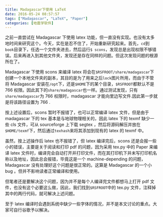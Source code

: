 ```yaml
---
title: Madagascar下使用 LaTeX
date: 2016-05-24 08:57:57
tags: ["Madagascar", "LaTeX", "Paper"]
categories: [地震学软件]
---
```


之前一直尝试在 Madagascar 下使用 latex 功能，但一直没有实现。也没有太多地时间来研究这个。今天，实在是忍不住了，开始重新研究起来。首先，`cd`到`book`目录下，任选一个文件夹进去，然后运行`$ scons`，发现总是出现权限不够错误。后来再进入到其他文件夹，发现还是存在同样的问题。但这次发现问题的根源所在了。

Madagascar 下使用 scons 来编译 latex 将会在`$RSFROOT/share/madagascar`下创建一个本地文件夹的副本，其目的是为了用来之后`lock`图片所用，而由于不管将 Madagascar 安装在`/opt`下，还是`$HOME`下的某个目录，`$RSFROOT`都默认不是 766 权限。因此其下的`share/madagascar`也一样。通过测试发现，只有`share/madagascar`为 766 权限时，madagascar 才能向里边写文件.因此第一步就是将该路径设置为 766 .

按上述设置后，scons 暂时不报错了，也可以正常编译 latex 文件，但是由于 madagascar 下的 tex 基本是与地球物理相关的，因此 latex 下的 texmf 缺少一些 cls 文件，可从 sourceforge 上下载 segtex ，然后将源码解压并放在`$HOME/texmf`下，然后通过`texhash`来将其添加到现有的 latex 的 texmf 中。

<!-- more -->

虽然，按上述操作后 latex 也不报错了，但 latex 编译完后，scons 还是会报一些小的错误，主要是关于阅读和打印 pdf 的问题，因为采用 tex.py 中的 Paper 来编译 latex 文件时，编译完会自动打开并打印文件，而在其打印机下并未写打印机名称以及地址，因此总会报错，毕竟这是一个 machine-depending 的问题， Madagascar 没有处理好这个问题是很正常的。这算是 Madagascar 的一个小 bug 。但并不影响读者正常编译和使用。

但笔者还是要解决这个问题，因为并不是每个人编译完文件都想马上打开 pdf 文件，也没有这个必要这么做，因此，我们找到`$RSFROOT`中的 tex.py 文件，注释掉其中的两行代码，就可解决上述问题。

至于 latex 编译时会遇到系统中缺少一些字体的情况，并不是本文讨论的重点。大家可自行谷歌予以解决。
